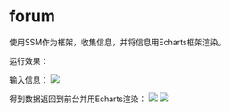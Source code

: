 # forum
使用SSM作为框架，收集信息，并将信息用Echarts框架渲染。


运行效果：


输入信息：
![][table-1]


得到数据返回到前台并用Echarts渲染：
 ![][table-2]
 ![][table-3]


[table-1]:/forum/screenshots/1.jpg
[table-2]:/forum/screenshots/2.jpg
[table-3]:/forum/screenshots/3.jpg

